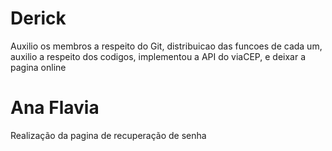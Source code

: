 # Derick
Auxilio os membros a respeito do Git, distribuicao das funcoes de cada um, auxilio a respeito dos codigos, implementou a API do viaCEP, e deixar a pagina online

# Ana Flavia
Realização da pagina de recuperação de senha
